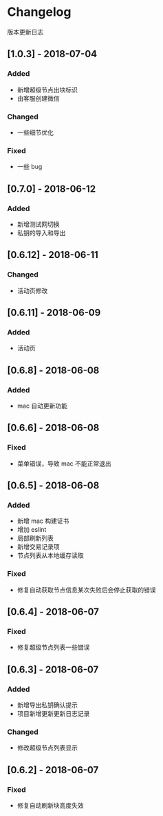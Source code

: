 # Changelog

版本更新日志

## [1.0.3] - 2018-07-04

### Added

- 新增超级节点出块标识
- 由客服创建微信

### Changed

- 一些细节优化

### Fixed

- 一些 bug

## [0.7.0] - 2018-06-12

### Added

- 新增测试网切换
- 私钥的导入和导出

## [0.6.12] - 2018-06-11

### Changed

- 活动页修改

## [0.6.11] - 2018-06-09

### Added

- 活动页

## [0.6.8] - 2018-06-08

### Added

- mac 自动更新功能

## [0.6.6] - 2018-06-08

### Fixed

- 菜单错误，导致 mac 不能正常退出

## [0.6.5] - 2018-06-08

### Added

- 新增 mac 构建证书
- 增加 eslint
- 局部刷新列表
- 新增交易记录项
- 节点列表从本地缓存读取

### Fixed

- 修复自动获取节点信息某次失败后会停止获取的错误

## [0.6.4] - 2018-06-07

### Fixed

- 修复超级节点列表一些错误

## [0.6.3] - 2018-06-07

### Added

- 新增导出私钥确认提示
- 项目新增更新更新日志记录

### Changed

- 修改超级节点列表显示

## [0.6.2] - 2018-06-07

### Fixed

- 修复自动刷新块高度失效
